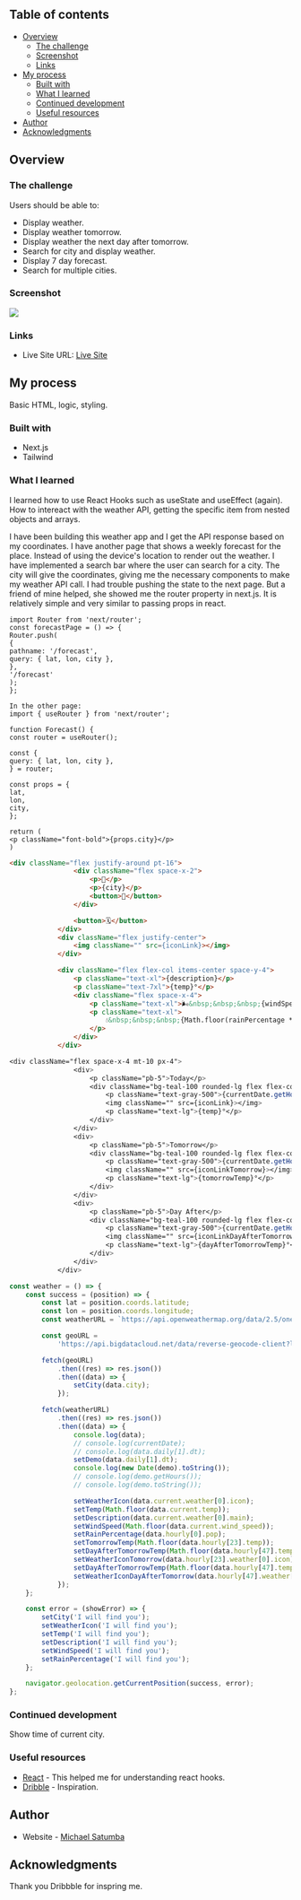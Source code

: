 
## Table of contents

- [Overview](#overview)
  - [The challenge](#the-challenge)
  - [Screenshot](#screenshot)
  - [Links](#links)
- [My process](#my-process)
  - [Built with](#built-with)
  - [What I learned](#what-i-learned)
  - [Continued development](#continued-development)
  - [Useful resources](#useful-resources)
- [Author](#author)
- [Acknowledgments](#acknowledgments)

<!-- **Note: Delete this note and update the table of contents based on what sections you keep.** -->

## Overview

### The challenge

Users should be able to:

- Display weather.
- Display weather tomorrow.
- Display weather the next day after tomorrow.
- Search for city and display weather.
- Display 7 day forecast.
- Search for multiple cities.

### Screenshot

![](<./public/localhost_3000_(iPhone%2012%20Pro).png>)

<!-- Add a screenshot of your solution. The easiest way to do this is to use Firefox to view your project, right-click the page and select "Take a Screenshot". You can choose either a full-height screenshot or a cropped one based on how long the page is. If it's very long, it might be best to crop it.

Alternatively, you can use a tool like [FireShot](https://getfireshot.com/) to take the screenshot. FireShot has a free option, so you don't need to purchase it.

Then crop/optimize/edit your image however you like, add it to your project, and update the file path in the image above. -->

<!-- **Note: Delete this note and the paragraphs above when you add your screenshot. If you prefer not to add a screenshot, feel free to remove this entire section.** -->

### Links

<!-- - Solution URL: [Add solution URL here](https://your-solution-url.com) -->

- Live Site URL: [Live Site](https://weather-any-storm.vercel.app/)

## My process

Basic HTML, logic, styling.

### Built with

- Next.js
- Tailwind

### What I learned

I learned how to use React Hooks such as useState and useEffect (again).
How to intereact with the weather API, getting the specific item from nested objects and arrays.

I have been building this weather app and I get the API response based on my coordinates. I have another page that shows a weekly forecast for the place. Instead of using the device's location to render out the weather. I have implemented a search bar where the user can search for a city. The city will give the coordinates, giving me the necessary components to make my weather API call. I had trouble pushing the state to the next page. But a friend of mine helped, she showed me the router property in next.js. It is relatively simple and very similar to passing props in react.

```Example
import Router from 'next/router';
const forecastPage = () => {
Router.push(
{
pathname: '/forecast',
query: { lat, lon, city },
},
'/forecast'
);
};

In the other page:
import { useRouter } from 'next/router';

function Forecast() {
const router = useRouter();

const {
query: { lat, lon, city },
} = router;

const props = {
lat,
lon,
city,
};

return (
<p className="font-bold">{props.city}</p>
)
```

<!-- Use this section to recap over some of your major learnings while working through this project. Writing these out and providing code samples of areas you want to highlight is a great way to reinforce your own knowledge. -->

<!-- To see how you can add code snippets, see below: -->

```html
<div className="flex justify-around pt-16">
				<div className="flex space-x-2">
					<p>📍</p>
					<p>{city}</p>
					<button>🔽</button>
				</div>

				<button>🗓️</button>
			</div>
			<div className="flex justify-center">
				<img className="" src={iconLink}></img>
			</div>

			<div className="flex flex-col items-center space-y-4">
				<p className="text-xl">{description}</p>
				<p className="text-7xl">{temp}°</p>
				<div className="flex space-x-4">
					<p className="text-xl">🌬️&nbsp;&nbsp;&nbsp;{windSpeed} mph</p>
					<p className="text-xl">
						💧&nbsp;&nbsp;&nbsp;{Math.floor(rainPercentage * 100)}%
					</p>
				</div>
			</div>
```

```css
<div className="flex space-x-4 mt-10 px-4">
				<div>
					<p className="pb-5">Today</p>
					<div className="bg-teal-100 rounded-lg flex flex-col items-center">
						<p className="text-gray-500">{currentDate.getHours()}</p>
						<img className="" src={iconLink}></img>
						<p className="text-lg">{temp}°</p>
					</div>
				</div>
				<div>
					<p className="pb-5">Tomorrow</p>
					<div className="bg-teal-100 rounded-lg flex flex-col items-center">
						<p className="text-gray-500">{currentDate.getHours()}</p>
						<img className="" src={iconLinkTomorrow}></img>
						<p className="text-lg">{tomorrowTemp}°</p>
					</div>
				</div>
				<div>
					<p className="pb-5">Day After</p>
					<div className="bg-teal-100 rounded-lg flex flex-col items-center">
						<p className="text-gray-500">{currentDate.getHours()}</p>
						<img className="" src={iconLinkDayAfterTomorrow}></img>
						<p className="text-lg">{dayAfterTomorrowTemp}°</p>
					</div>
				</div>
			</div>
```

```js
const weather = () => {
	const success = (position) => {
		const lat = position.coords.latitude;
		const lon = position.coords.longitude;
		const weatherURL = `https://api.openweathermap.org/data/2.5/onecall?lat=${lat}&lon=${lon}&exclude{}&appid=bf63e57f6ca8565522bf2301f33f5d33&units=imperial`;

		const geoURL =
			'https://api.bigdatacloud.net/data/reverse-geocode-client?latitude=${lat}&longitude=${lon}&localityLanguage=en';

		fetch(geoURL)
			.then((res) => res.json())
			.then((data) => {
				setCity(data.city);
			});

		fetch(weatherURL)
			.then((res) => res.json())
			.then((data) => {
				console.log(data);
				// console.log(currentDate);
				// console.log(data.daily[1].dt);
				setDemo(data.daily[1].dt);
				console.log(new Date(demo).toString());
				// console.log(demo.getHours());
				// console.log(demo.toString());

				setWeatherIcon(data.current.weather[0].icon);
				setTemp(Math.floor(data.current.temp));
				setDescription(data.current.weather[0].main);
				setWindSpeed(Math.floor(data.current.wind_speed));
				setRainPercentage(data.hourly[0].pop);
				setTomorrowTemp(Math.floor(data.hourly[23].temp));
				setDayAfterTomorrowTemp(Math.floor(data.hourly[47].temp));
				setWeatherIconTomorrow(data.hourly[23].weather[0].icon);
				setDayAfterTomorrowTemp(Math.floor(data.hourly[47].temp));
				setWeatherIconDayAfterTomorrow(data.hourly[47].weather[0].icon);
			});
	};

	const error = (showError) => {
		setCity('I will find you');
		setWeatherIcon('I will find you');
		setTemp('I will find you');
		setDescription('I will find you');
		setWindSpeed('I will find you');
		setRainPercentage('I will find you');
	};

	navigator.geolocation.getCurrentPosition(success, error);
};
```

<!-- If you want more help with writing markdown, we'd recommend checking out [The Markdown Guide](https://www.markdownguide.org/) to learn more. -->

<!-- **Note: Delete this note and the content within this section and replace with your own learnings.** -->

### Continued development

<!-- Use this section to outline areas that you want to continue focusing on in future projects. These could be concepts you're still not completely comfortable with or techniques you found useful that you want to refine and perfect. -->

Show time of current city.

<!-- **Note: Delete this note and the content within this section and replace with your own plans for continued development.** -->

### Useful resources

- [React](https://reactjs.org/docs/getting-started.html) - This helped me for understanding react hooks.
- [Dribble](https://dribbble.com/shots/14784828-Weather-forecast-interface) - Inspiration.
<!-- - [Example resource 2](https://www.example.com) - This is an amazing article which helped me finally understand XYZ. I'd recommend it to anyone still learning this concept.

**Note: Delete this note and replace the list above with resources that helped you during the challenge. These could come in handy for anyone viewing your solution or for yourself when you look back on this project in the future.** -->

## Author

- Website - [Michael Satumba](https://mkeport.vercel.app/)
<!-- - Frontend Mentor - [@yourusername](https://www.frontendmentor.io/profile/yourusername)
- Twitter - [@yourusername](https://www.twitter.com/yourusername) -->

<!-- **Note: Delete this note and add/remove/edit lines above based on what links you'd like to share.** -->

## Acknowledgments

<!-- This is where you can give a hat tip to anyone who helped you out on this project. Perhaps you worked in a team or got some inspiration from someone else's solution. This is the perfect place to give them some credit. -->

Thank you Dribbble for inspring me.

<!-- **Note: Delete this note and edit this section's content as necessary. If you completed this challenge by yourself, feel free to delete this section entirely.** -->
